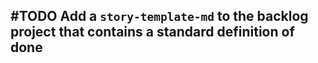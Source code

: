 ## #TODO Add a `story-template-md` to the backlog project that contains a standard definition of done
<!-- #task group:"Ungrouped Tasks" story-id:add-DoD order:10 -->
<!-- created:2023-09-19T12:49:58.182Z task-id:C797B -->
